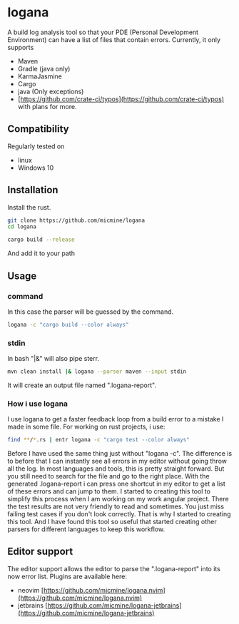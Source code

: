 # logana
A build log analysis tool so that your PDE (Personal Development Environment) can have a list of files that contain errors.
Currently, it only supports

-   Maven
-   Gradle (java only)
-   KarmaJasmine
-   Cargo
-   java (Only exceptions)
-   [https://github.com/crate-ci/typos](https://github.com/crate-ci/typos)
    with plans for more.

## Compatibility
Regularly tested on
- linux
- Windows 10

## Installation
Install the rust.
``` bash
git clone https://github.com/micmine/logana
cd logana

cargo build --release
```
And add it to your path

## Usage
### command
In this case the parser will be guessed by the command.

```bash
logana -c "cargo build --color always"
```

### stdin
In bash "|&" will also pipe sterr.

```bash
mvn clean install |& logana --parser maven --input stdin
```

It will create an output file named ".logana-report".

### How i use logana
I use logana to get a faster feedback loop from a build error to a mistake I made in some file.
For working on rust projects, i use:
```bash
find **/*.rs | entr logana -c "cargo test --color always"
```
Before I have used the same thing just without "logana -c". The difference is to before that I can instantly see all errors in my editor without going throw all the log. In most languages and tools, this is pretty straight forward. But you still need to search for the file and go to the right place. With the generated .logana-report i can press one shortcut in my editor to get a list of these errors and can jump to them.
I started to creating this tool to simplify this process when I am working on my work angular project. There the test results are not very friendly to read and sometimes. You just miss failing test cases if you don't look correctly. That is why I started to creating this tool. And I have found this tool so useful that started creating other parsers for different languages to keep this workflow.

## Editor support

The editor support allows the editor to parse the ".logana-report" into its now error list.
Plugins are available here:

- neovim [https://github.com/micmine/logana.nvim](https://github.com/micmine/logana.nvim)
- jetbrains [https://github.com/micmine/logana-jetbrains](https://github.com/micmine/logana-jetbrains)

